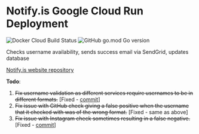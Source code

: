 # Notify.is Google Cloud Run Deployment

![Docker Cloud Build Status](https://img.shields.io/docker/cloud/build/oliverproud/notify.is) ![GitHub go.mod Go version](https://img.shields.io/github/go-mod/go-version/oliverproud/notify.is-go)

Checks username availability, sends success email via SendGrid, updates database

[Notify.is website repository](https://github.com/oliverproud/notify.is)

**Todo**:
1. ~~Fix username validation as different services require usernames to be in different formats.~~ [Fixed - [commit](https://github.com/oliverproud/notify.is/commit/fe95bb4a45a47aa5b72bd918eef83490954691cc)]
2. ~~Fix issue with GitHub check giving a false positive when the username that it checked with was of the wrong format.~~ [Fixed - same as above]
3. ~~Fix issue with Instagram check sometimes resulting in a false negative.~~ [Fixed - [commit](https://github.com/oliverproud/notify.is-gcloud/commit/1fc17d8ba91373e5334f46566fafb1a87484d89b)]
